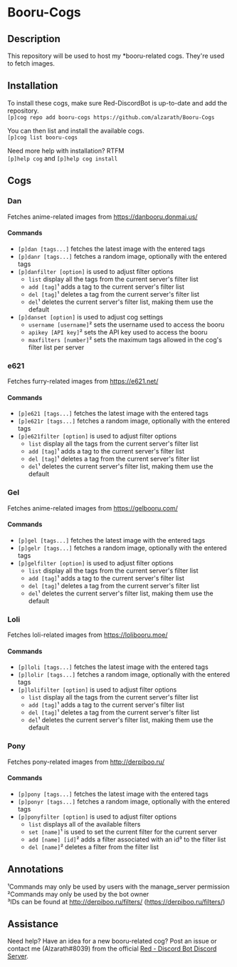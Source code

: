 # Booru-Cogs

## Description
This repository will be used to host my *booru-related cogs. They're used to fetch images.

## Installation
To install these cogs, make sure Red-DiscordBot is up-to-date and add the repository.  
`[p]cog repo add booru-cogs https://github.com/alzarath/Booru-Cogs`

You can then list and install the available cogs.  
`[p]cog list booru-cogs`

Need more help with installation? RTFM  
`[p]help cog` and `[p]help cog install`

## Cogs
### Dan
Fetches anime-related images from https://danbooru.donmai.us/

#### Commands
- `[p]dan [tags...]` fetches the latest image with the entered tags  
- `[p]danr [tags...]` fetches a random image, optionally with the entered tags  
- `[p]danfilter [option]` is used to adjust filter options  
    - `list` display all the tags from the current server's filter list  
    - `add [tag]`¹ adds a tag to the current server's filter list  
    - `del [tag]`¹ deletes a tag from the current server's filter list
    - `del`¹ deletes the current server's filter list, making them use the default
- `[p]danset [option]` is used to adjust cog settings  
    - `username [username]`² sets the username used to access the booru  
    - `apikey [API key]`² sets the API key used to access the booru  
    - `maxfilters [number]`² sets the maximum tags allowed in the cog's filter list per server

### e621
Fetches furry-related images from https://e621.net/

#### Commands
- `[p]e621 [tags...]` fetches the latest image with the entered tags  
- `[p]e621r [tags...]` fetches a random image, optionally with the entered tags  
- `[p]e621filter [option]` is used to adjust filter options  
    - `list` display all the tags from the current server's filter list  
    - `add [tag]`¹ adds a tag to the current server's filter list  
    - `del [tag]`¹ deletes a tag from the current server's filter list
    - `del`¹ deletes the current server's filter list, making them use the default

### Gel
Fetches anime-related images from https://gelbooru.com/

#### Commands
- `[p]gel [tags...]` fetches the latest image with the entered tags  
- `[p]gelr [tags...]` fetches a random image, optionally with the entered tags  
- `[p]gelfilter [option]` is used to adjust filter options  
    - `list` display all the tags from the current server's filter list  
    - `add [tag]`¹ adds a tag to the current server's filter list  
    - `del [tag]`¹ deletes a tag from the current server's filter list
    - `del`¹ deletes the current server's filter list, making them use the default

### Loli
Fetches loli-related images from https://lolibooru.moe/

#### Commands
- `[p]loli [tags...]` fetches the latest image with the entered tags  
- `[p]lolir [tags...]` fetches a random image, optionally with the entered tags  
- `[p]lolifilter [option]` is used to adjust filter options  
    - `list` display all the tags from the current server's filter list  
    - `add [tag]`¹ adds a tag to the current server's filter list  
    - `del [tag]`¹ deletes a tag from the current server's filter list
    - `del`¹ deletes the current server's filter list, making them use the default

### Pony
Fetches pony-related images from http://derpiboo.ru/

#### Commands
- `[p]pony [tags...]` fetches the latest image with the entered tags  
- `[p]ponyr [tags...]` fetches a random image, optionally with the entered tags  
- `[p]ponyfilter [option]` is used to adjust filter options  
    - `list` displays all of the available filters  
    - `set [name]`¹ is used to set the current filter for the current server  
    - `add [name] [id]`² adds a filter associated with an id³ to the filter list  
    - `del [name]`² deletes a filter from the filter list

## Annotations
¹Commands may only be used by users with the manage_server permission  
²Commands may only be used by the bot owner  
³IDs can be found at http://derpiboo.ru/filters/ (https://derpiboo.ru/filters/<ID Number>)

## Assistance
Need help? Have an idea for a new booru-related cog? Post an issue or contact me (Alzarath#8039) from the official [Red - Discord Bot Discord Server](https://discord.gg/0k4npTwMvTpv9wrh).
